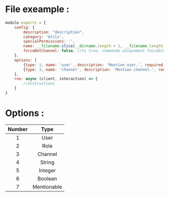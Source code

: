 # File exeample :

```js
module.exports = {
    config: {
        description: "description",
        category: 'Utils',
        specialPermissions: '',
        name: __filename.slice(__dirname.length + 1, __filename.length - 3),
        forceBotChannel: false, //Si true, commande uniquement faisable dans un channel bot
    },
    options: [
        {type: 1, name: 'user', description: 'Mention user.', required: false},
        {type: 3, name: 'channel', description: 'Mention channel.', required: true}
    ],
    run: async (client, interaction) => {
        //Instructions
    }
}
```

# Options :

| Number      |  Type          |
| :---:       |  :---:         |
| 1           |  User          | 
| 2           |  Role          | 
| 3           |  Channel       | 
| 4           |  String        | 
| 5           |  Integer       | 
| 6           |  Boolean       | 
| 7           |  Mentionable   | 

